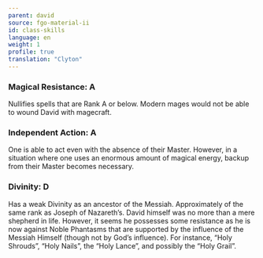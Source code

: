 ```yaml
---
parent: david
source: fgo-material-ii
id: class-skills
language: en
weight: 1
profile: true
translation: "Clyton"
---
```


### Magical Resistance: A

Nullifies spells that are Rank A or below. Modern mages would not be able to wound David with magecraft.

### Independent Action: A

One is able to act even with the absence of their Master. However, in a situation where one uses an enormous amount of magical energy, backup from their Master becomes necessary.

### Divinity: D

Has a weak Divinity as an ancestor of the Messiah. Approximately of the same rank as Joseph of Nazareth’s. David himself was no more than a mere shepherd in life. However, it seems he possesses some resistance as he is now against Noble Phantasms that are supported by the influence of the Messiah Himself (though not by God’s influence). For instance, “Holy Shrouds”, “Holy Nails”, the “Holy Lance”, and possibly the “Holy Grail”.
